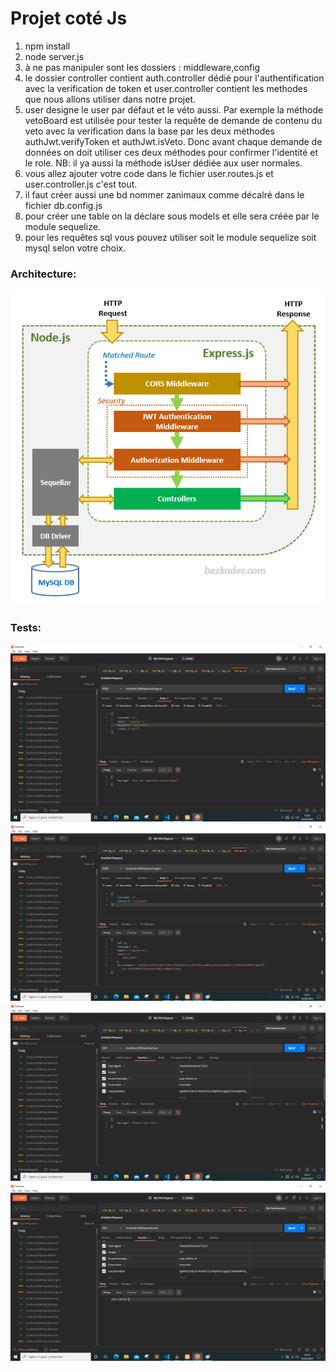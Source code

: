 # Projet coté Js
1. npm install
2. node server.js
3. à ne pas manipuler sont les dossiers : middleware,config
4. le dossier controller contient auth.controller dédié pour l'authentification avec la verification de token
et user.controller contient les methodes que nous allons utiliser dans notre projet.
5. user designe le user par défaut et le véto aussi. Par exemple la méthode vetoBoard est utilisée pour tester la requête de demande de contenu
du veto avec la verification dans la base par les deux méthodes authJwt.verifyToken et authJwt.isVeto. Donc avant chaque demande de données on doit utiliser ces deux méthodes pour confirmer l'identité et le role. NB: il ya aussi la méthode isUser dédiée aux user normales.
6. vous allez ajouter votre code dans le fichier user.routes.js et user.controller.js c'est tout.
7. il faut créer aussi une bd nommer zanimaux comme décalré dans le fichier db.config.js
8. pour créer une table on la déclare sous models et elle sera créée par le module sequelize.
9. pour les requêtes sql vous pouvez utiliser soit le module sequelize soit mysql selon votre choix.
### Architecture:
![plot](./architecture.png)
### Tests:
![plot](./img1.png)
![plot](./img2.png)
![plot](./img3.png)
![plot](./img4.png)
